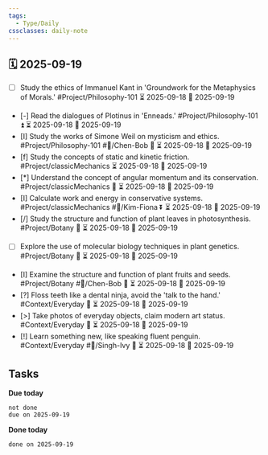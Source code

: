 ```yaml
---
tags:
  - Type/Daily
cssclasses: daily-note
---
```


## 🗓️ 2025-09-19

- [ ] Study the ethics of Immanuel Kant in 'Groundwork for the Metaphysics of Morals.' #Project/Philosophy-101 ⏳ 2025-09-18 📅 2025-09-19
- [-] Read the dialogues of Plotinus in 'Enneads.' #Project/Philosophy-101 ⏫ ⏳ 2025-09-18 📅 2025-09-19
- [I] Study the works of Simone Weil on mysticism and ethics. #Project/Philosophy-101 #👤/Chen-Bob 🔽 ⏳ 2025-09-18 📅 2025-09-19
- [f] Study the concepts of static and kinetic friction. #Project/classicMechanics ⏳ 2025-09-18 📅 2025-09-19
- [*] Understand the concept of angular momentum and its conservation. #Project/classicMechanics 🔺 ⏳ 2025-09-18 📅 2025-09-19
- [I] Calculate work and energy in conservative systems. #Project/classicMechanics #👤/Kim-Fiona ⏬ ⏳ 2025-09-18 📅 2025-09-19
- [/] Study the structure and function of plant leaves in photosynthesis. #Project/Botany 🔼 ⏳ 2025-09-18 📅 2025-09-19
- [ ] Explore the use of molecular biology techniques in plant genetics. #Project/Botany 🔽 ⏳ 2025-09-18 📅 2025-09-19
- [I] Examine the structure and function of plant fruits and seeds. #Project/Botany #👤/Chen-Bob 🔼 ⏳ 2025-09-18 📅 2025-09-19
- [?] Floss teeth like a dental ninja, avoid the 'talk to the hand.' #Context/Everyday 🔺 ⏳ 2025-09-18 📅 2025-09-19
- [>] Take photos of everyday objects, claim modern art status. #Context/Everyday 🔽 ⏳ 2025-09-18 📅 2025-09-19
- [!] Learn something new, like speaking fluent penguin. #Context/Everyday #👤/Singh-Ivy 🔺 ⏳ 2025-09-18 📅 2025-09-19

## Tasks

**Due today**

```tasks
not done
due on 2025-09-19
```

**Done today**

```tasks
done on 2025-09-19
```
            